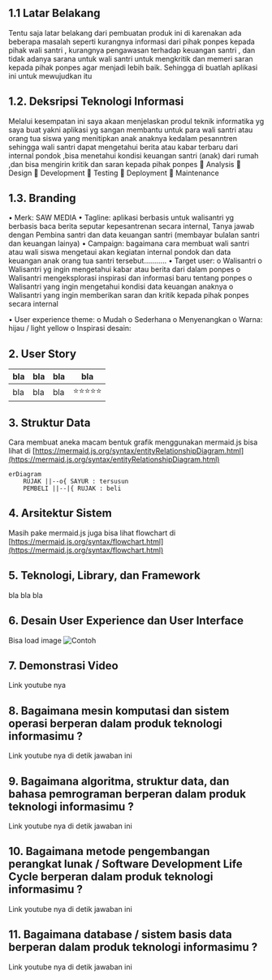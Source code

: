 ## 1.1 Latar Belakang

Tentu saja latar belakang dari pembuatan produk ini di karenakan ada beberapa masalah seperti kurangnya informasi dari pihak ponpes kepada pihak wali santri  , kurangnya pengawasan terhadap keuangan santri , dan tidak adanya sarana untuk wali santri untuk mengkritik dan memeri saran kepada pihak ponpes agar menjadi lebih baik. Sehingga di buatlah aplikasi ini untuk mewujudkan itu 

## 1.2. Deksripsi Teknologi Informasi

Melalui kesempatan ini saya akaan menjelaskan produl teknik informatika yg saya buat yakni aplikasi yg sangan membantu untuk para wali santri atau orang tua siswa yang menitipkan anak anaknya kedalam pesanntren sehingga wali santri dapat mengetahui berita atau kabar terbaru dari internal pondok ,bisa menetahui kondisi keuangan santri (anak) dari rumah ,dan bisa mengirin kritik dan saran kepada pihak ponpes
🐬 Analysis
🦉 Design
🐜 Development
🐒 Testing
🐋 Deployment
🐝 Maintenance


## 1.3. Branding

•	Merk: SAW MEDIA
•	Tagline: aplikasi berbasis untuk walisantri yg berbasis  baca berita seputar kepesantrenan secara internal, Tanya jawab dengan Pembina santri dan data keuangan santri (membayar bulalan santri dan keuangan lainya)
•	Campaign: bagaimana cara membuat wali santri atau wali siswa mengetaui akan kegiatan internal pondok dan data keuangan anak orang tua santri tersebut………..
•	Target user:
o	Walisantri 
o	Walisantri  yg ingin mengetahui kabar atau berita dari dalam ponpes
o	Walisantri  mengeksplorasi inspirasi dan informasi baru tentang ponpes
o	Walisantri yang ingin mengetahui kondisi data keuangan anaknya
o	Walisantri yang ingin memberikan saran dan kritik kepada pihak ponpes secara internal

•	User experience theme:
o	Mudah
o	Sederhana
o	Menyenangkan
o	Warna: hijau  / light yellow
o	Inspirasi desain:


## 2. User Story

bla | bla | bla | bla
---|---|---|---
bla | bla | bla | ⭐⭐⭐⭐⭐

## 3. Struktur Data

Cara membuat aneka macam bentuk grafik menggunakan mermaid.js bisa lihat di [https://mermaid.js.org/syntax/entityRelationshipDiagram.html](https://mermaid.js.org/syntax/entityRelationshipDiagram.html) 

```mermaid
erDiagram
    RUJAK ||--o{ SAYUR : tersusun
    PEMBELI ||--|{ RUJAK : beli
```

## 4. Arsitektur Sistem

Masih pake mermaid.js juga bisa lihat flowchart di [https://mermaid.js.org/syntax/flowchart.html](https://mermaid.js.org/syntax/flowchart.html)

## 5. Teknologi, Library, dan Framework

bla bla bla

## 6. Desain User Experience dan User Interface

Bisa load image 
![Contoh](https://fastly.picsum.photos/id/318/536/354.jpg?hmac=Ixy-wle80nudIR_cmnF1iY2y6rMUH7_9sk-BP1fTpM8)

## 7. Demonstrasi Video

Link youtube nya

## 8. Bagaimana mesin komputasi dan sistem operasi berperan dalam produk teknologi informasimu ?

Link youtube nya di detik jawaban ini

## 9. Bagaimana algoritma, struktur data, dan bahasa pemrograman berperan dalam produk teknologi informasimu ?

Link youtube nya di detik jawaban ini

## 10. Bagaimana metode pengembangan perangkat lunak / Software Development Life Cycle berperan dalam produk teknologi informasimu ?

Link youtube nya di detik jawaban ini

## 11. Bagaimana database / sistem basis data berperan dalam produk teknologi informasimu ?

Link youtube nya di detik jawaban ini
